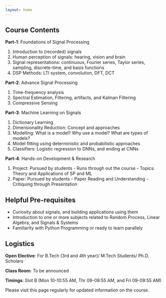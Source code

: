 ```yaml
---
layout: home
---
```

## Course Contents
**Part-1**: Foundations of Signal Processing
1. Introduction to (recorded) signals
2. Human perception of signals: hearing, vision and brain
3. Signal representations: continuous, Fourier series, Taylor series, sampling, discrete-time, and basis functions
4. DSP Methods: LTI system, convolution, DFT, DCT

**Part-2**: Advance Signal Processing

1. Time-frequency analysis
2. Spectral Estimation, Filtering, artifacts, and Kalman Filtering
3. Compressive Sensing

**Part-3**: Machine Learning on Signals

1. Dictionary Learning
2. Dimensionality Reduction: Concept and approaches
3. Modelling: What is a model? Why use a model? What are types of models?
4. Model fitting using deterministic and probabilistic approaches
5. Classifiers: Logistic regression to DNNs, and ending at CNNs

**Part-4**: Hands-on Development & Research

1. Project: Pursued by students - Runs through out the course - Topics: Theory and Applications of SP and ML
2. Paper: Pursued by students - Paper Reading and Understanding - Critiquing through Presentation

## Helpful Pre-requisites
- Curiosity about signals, and building applications using them
- Introduction to one or more subjects related to Random Process, Linear Algebra, and Signals & Systems
- Familiarity with Python Programming or ready to learn parallely

## Logistics

**Open Elective**: For B.Tech (3rd and 4th year)/ M.Tech Students/ Ph.D. Scholars

**Class Room**: To be announced

**Timings**: Slot B (Mon 10-10:55 AM, Thr 09-09:55 AM, and Fri 09-09:55 AM)<br>

Please visit this page regularly for updated information on the course.<br>
